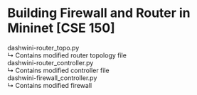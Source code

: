 # Building Firewall and Router in Mininet [CSE 150]
dashwini-router_topo.py    
↳ Contains modified router topology file    
dashwini-router_controller.py    
↳ Contains modified controller file        
dashwini-firewall_controller.py    
↳ Contains modified firewall    

